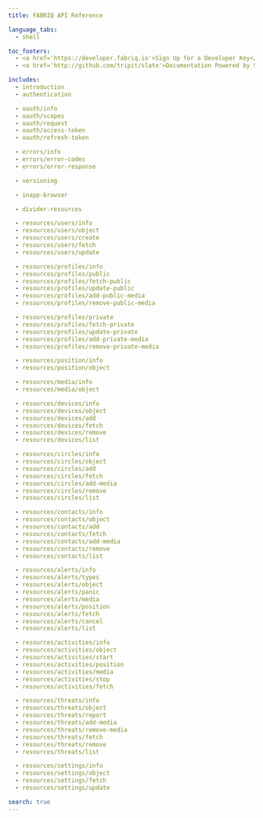 ```yaml
---
title: FABRIQ API Reference

language_tabs:
  - shell

toc_footers:
  - <a href='https://developer.fabriq.io'>Sign Up for a Developer Key</a>
  - <a href='http://github.com/tripit/slate'>Documentation Powered by Slate</a>

includes:
  - introduction
  - authentication

  - oauth/info
  - oauth/scopes
  - oauth/request
  - oauth/access-token
  - oauth/refresh-token

  - errors/info
  - errors/error-codes
  - errors/error-response

  - versioning

  - inapp-browser

  - divider-resources

  - resources/users/info
  - resources/users/object
  - resources/users/create
  - resources/users/fetch
  - resources/users/update

  - resources/profiles/info
  - resources/profiles/public
  - resources/profiles/fetch-public
  - resources/profiles/update-public
  - resources/profiles/add-public-media
  - resources/profiles/remove-public-media

  - resources/profiles/private
  - resources/profiles/fetch-private
  - resources/profiles/update-private
  - resources/profiles/add-private-media
  - resources/profiles/remove-private-media

  - resources/position/info
  - resources/position/object

  - resources/media/info
  - resources/media/object

  - resources/devices/info
  - resources/devices/object
  - resources/devices/add
  - resources/devices/fetch
  - resources/devices/remove
  - resources/devices/list

  - resources/circles/info
  - resources/circles/object
  - resources/circles/add
  - resources/circles/fetch
  - resources/circles/add-media
  - resources/circles/remove
  - resources/circles/list

  - resources/contacts/info
  - resources/contacts/object
  - resources/contacts/add
  - resources/contacts/fetch
  - resources/contacts/add-media
  - resources/contacts/remove
  - resources/contacts/list

  - resources/alerts/info
  - resources/alerts/types
  - resources/alerts/object
  - resources/alerts/panic
  - resources/alerts/media
  - resources/alerts/position
  - resources/alerts/fetch
  - resources/alerts/cancel
  - resources/alerts/list

  - resources/activities/info
  - resources/activities/object
  - resources/activities/start
  - resources/activities/position
  - resources/activities/media
  - resources/activities/stop
  - resources/activities/fetch

  - resources/threats/info
  - resources/threats/object
  - resources/threats/report
  - resources/threats/add-media
  - resources/threats/remove-media
  - resources/threats/fetch
  - resources/threats/remove
  - resources/threats/list

  - resources/settings/info
  - resources/settings/object
  - resources/settings/fetch
  - resources/settings/update

search: true
---
```


